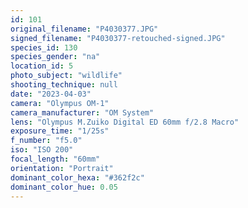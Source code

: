 ```yaml
---
id: 101
original_filename: "P4030377.JPG"
signed_filename: "P4030377-retouched-signed.JPG"
species_id: 130
species_gender: "na"
location_id: 5
photo_subject: "wildlife"
shooting_technique: null
date: "2023-04-03"
camera: "Olympus OM-1"
camera_manufacturer: "OM System"
lens: "Olympus M.Zuiko Digital ED 60mm f/2.8 Macro"
exposure_time: "1/25s"
f_number: "f5.0"
iso: "ISO 200"
focal_length: "60mm"
orientation: "Portrait"
dominant_color_hexa: "#362f2c"
dominant_color_hue: 0.05
---
```

